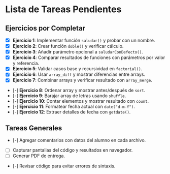 # Lista de Tareas Pendientes

## Ejercicios por Completar
- [x] **Ejercicio 1**: Implementar función `saludar()` y probar con un nombre.
- [x] **Ejercicio 2**: Crear función `doble()` y verificar cálculo.
- [x] **Ejercicio 3**: Añadir parámetro opcional a `saludarConDefecto()`.
- [x] **Ejercicio 4**: Comparar resultados de funciones con parámetros por valor y referencia.
- [x] **Ejercicio 5**: Validar casos base y recursividad en `factorial()`.
- [x] **Ejercicio 6**: Usar `array_diff` y mostrar diferencias entre arrays.
- [x] **Ejercicio 7**: Combinar arrays y verificar resultado con `array_merge`.
- [-] **Ejercicio 8**: Ordenar array y mostrar antes/después de `sort`.
- [-] **Ejercicio 9**: Barajar array de letras usando `shuffle`.
- [-] **Ejercicio 10**: Contar elementos y mostrar resultado con `count`.
- [-] **Ejercicio 11**: Formatear fecha actual con `date("d-m-Y")`.
- [-] **Ejercicio 12**: Extraer detalles de fecha con `getdate()`.

## Tareas Generales
- [-] Agregar comentarios con datos del alumno en cada archivo.
- [ ] Capturar pantallas del código y resultados en navegador.
- [ ] Generar PDF de entrega.
- [-] Revisar código para evitar errores de sintaxis.